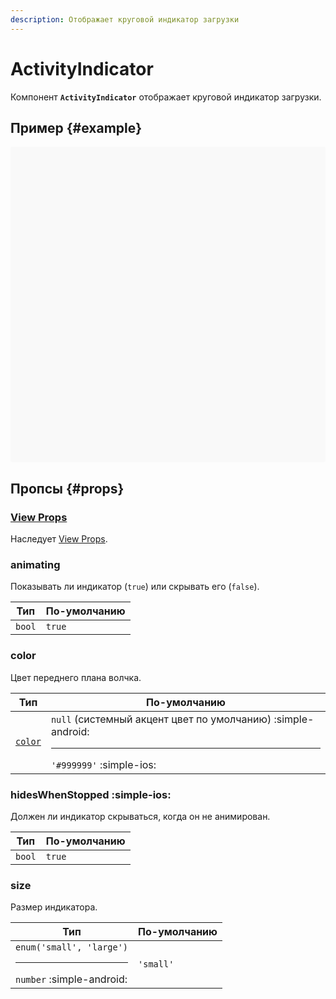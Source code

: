 ```yaml
---
description: Отображает круговой индикатор загрузки
---
```


# ActivityIndicator

Компонент **`ActivityIndicator`** отображает круговой индикатор загрузки.

## Пример {#example}

<div data-snack-id="@bndby/activityindicator-example" data-snack-platform="web" data-snack-preview="true" data-snack-theme="light" style="overflow:hidden;background:#F9F9F9;border:1px solid var(--color-border);border-radius:4px;height:505px;width:100%"></div>

## Пропсы {#props}

### [View Props](view.md#props)

Наследует [View Props](view.md#props).

### animating

Показывать ли индикатор (`true`) или скрывать его (`false`).

| Тип    | По-умолчанию |
| ------ | ------------ |
| `bool` | `true`       |

### color

Цвет переднего плана волчка.

| Тип                            | По-умолчанию                                                                                |
| ------------------------------ | ------------------------------------------------------------------------------------------- |
| [`color`](../guides/colors.md) | `null` (системный акцент цвет по умолчанию) :simple-android: <hr/> `'#999999'` :simple-ios: |

### hidesWhenStopped :simple-ios:

Должен ли индикатор скрываться, когда он не анимирован.

| Тип    | По-умолчанию |
| ------ | ------------ |
| `bool` | `true`       |

### size

Размер индикатора.

| Тип                                                    | По-умолчанию |
| ------------------------------------------------------ | ------------ |
| `enum('small', 'large')`<hr/>`number` :simple-android: | `'small'`    |
